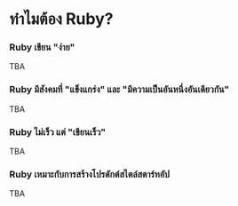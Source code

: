 # ทำไมต้อง Ruby?

### Ruby เขียน "ง่าย"

TBA

### Ruby มีสังคมที่ "แข็งแกร่ง" และ "มีความเป็นอันหนึ่งอันเดียวกัน"

TBA

### Ruby ไม่เร็ว แต่ "เขียนเร็ว"

TBA

### Ruby เหมาะกับการสร้างโปรดักต์สไตล์สตาร์ทอัป

TBA

